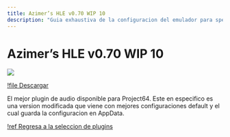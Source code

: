 ```yaml
---
title: Azimer’s HLE v0.70 WIP 10
description: "Guia exhaustiva de la configuracion del emulador para speedruns de Super Mario 64" 
---
```


# Azimer’s HLE v0.70 WIP 10

![](./img/azi70.png)

[!file Descargar](https://www.mediafire.com/file/s1fil36hivy7qbj/AziAudio.dll/file)

El mejor plugin de audio disponible para Project64. Este en especifico es una version modificada que viene con mejores configuraciones default y el cual guarda la configuracion en AppData.

[!ref Regresa a la seleccion de plugins](plugin_setup.md#plugin-selection)
